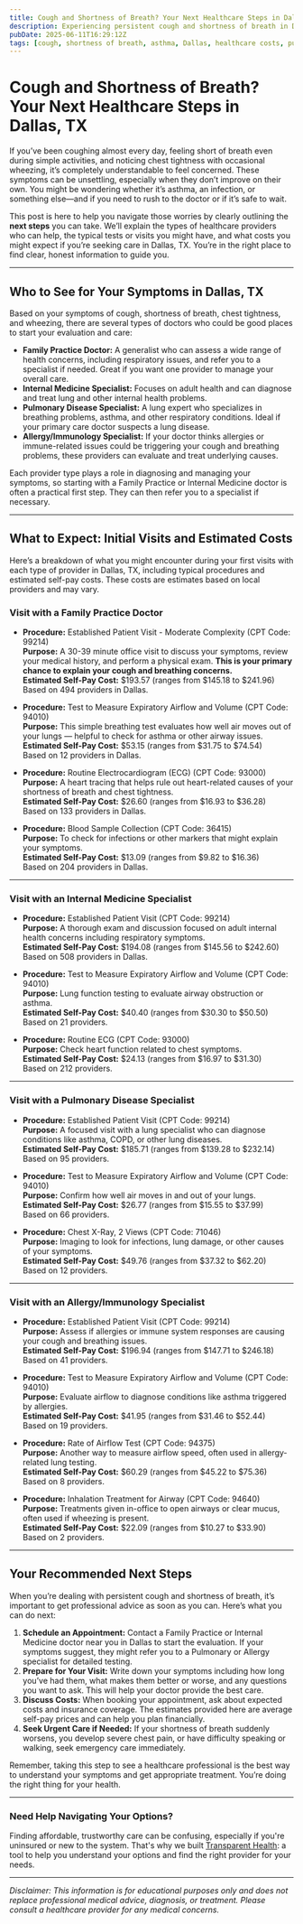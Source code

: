 ```yaml
---
title: Cough and Shortness of Breath? Your Next Healthcare Steps in Dallas, TX
description: Experiencing persistent cough and shortness of breath in Dallas, TX? Learn who to see, what tests to expect, and estimated costs to take action now.
pubDate: 2025-06-11T16:29:12Z
tags: [cough, shortness of breath, asthma, Dallas, healthcare costs, pulmonary, family practice, allergy, internal medicine]
---
```

# Cough and Shortness of Breath? Your Next Healthcare Steps in Dallas, TX

If you’ve been coughing almost every day, feeling short of breath even during simple activities, and noticing chest tightness with occasional wheezing, it’s completely understandable to feel concerned. These symptoms can be unsettling, especially when they don’t improve on their own. You might be wondering whether it’s asthma, an infection, or something else—and if you need to rush to the doctor or if it’s safe to wait.

This post is here to help you navigate those worries by clearly outlining the **next steps** you can take. We’ll explain the types of healthcare providers who can help, the typical tests or visits you might have, and what costs you might expect if you’re seeking care in Dallas, TX. You’re in the right place to find clear, honest information to guide you.

---

## Who to See for Your Symptoms in Dallas, TX

Based on your symptoms of cough, shortness of breath, chest tightness, and wheezing, there are several types of doctors who could be good places to start your evaluation and care:

- **Family Practice Doctor:** A generalist who can assess a wide range of health concerns, including respiratory issues, and refer you to a specialist if needed. Great if you want one provider to manage your overall care.
- **Internal Medicine Specialist:** Focuses on adult health and can diagnose and treat lung and other internal health problems.
- **Pulmonary Disease Specialist:** A lung expert who specializes in breathing problems, asthma, and other respiratory conditions. Ideal if your primary care doctor suspects a lung disease.
- **Allergy/Immunology Specialist:** If your doctor thinks allergies or immune-related issues could be triggering your cough and breathing problems, these providers can evaluate and treat underlying causes.

Each provider type plays a role in diagnosing and managing your symptoms, so starting with a Family Practice or Internal Medicine doctor is often a practical first step. They can then refer you to a specialist if necessary.

---

## What to Expect: Initial Visits and Estimated Costs

Here’s a breakdown of what you might encounter during your first visits with each type of provider in Dallas, TX, including typical procedures and estimated self-pay costs. These costs are estimates based on local providers and may vary.

### Visit with a Family Practice Doctor

- **Procedure:** Established Patient Visit - Moderate Complexity (CPT Code: 99214)  
  **Purpose:** A 30-39 minute office visit to discuss your symptoms, review your medical history, and perform a physical exam. **This is your primary chance to explain your cough and breathing concerns.**  
  **Estimated Self-Pay Cost:** $193.57 (ranges from $145.18 to $241.96)  
  Based on 494 providers in Dallas.

- **Procedure:** Test to Measure Expiratory Airflow and Volume (CPT Code: 94010)  
  **Purpose:** This simple breathing test evaluates how well air moves out of your lungs — helpful to check for asthma or other airway issues.  
  **Estimated Self-Pay Cost:** $53.15 (ranges from $31.75 to $74.54)  
  Based on 12 providers in Dallas.

- **Procedure:** Routine Electrocardiogram (ECG) (CPT Code: 93000)  
  **Purpose:** A heart tracing that helps rule out heart-related causes of your shortness of breath and chest tightness.  
  **Estimated Self-Pay Cost:** $26.60 (ranges from $16.93 to $36.28)  
  Based on 133 providers in Dallas.

- **Procedure:** Blood Sample Collection (CPT Code: 36415)  
  **Purpose:** To check for infections or other markers that might explain your symptoms.  
  **Estimated Self-Pay Cost:** $13.09 (ranges from $9.82 to $16.36)  
  Based on 204 providers in Dallas.

---

### Visit with an Internal Medicine Specialist

- **Procedure:** Established Patient Visit (CPT Code: 99214)  
  **Purpose:** A thorough exam and discussion focused on adult internal health concerns including respiratory symptoms.  
  **Estimated Self-Pay Cost:** $194.08 (ranges from $145.56 to $242.60)  
  Based on 508 providers in Dallas.

- **Procedure:** Test to Measure Expiratory Airflow and Volume (CPT Code: 94010)  
  **Purpose:** Lung function testing to evaluate airway obstruction or asthma.  
  **Estimated Self-Pay Cost:** $40.40 (ranges from $30.30 to $50.50)  
  Based on 21 providers.

- **Procedure:** Routine ECG (CPT Code: 93000)  
  **Purpose:** Check heart function related to chest symptoms.  
  **Estimated Self-Pay Cost:** $24.13 (ranges from $16.97 to $31.30)  
  Based on 212 providers.

---

### Visit with a Pulmonary Disease Specialist

- **Procedure:** Established Patient Visit (CPT Code: 99214)  
  **Purpose:** A focused visit with a lung specialist who can diagnose conditions like asthma, COPD, or other lung diseases.  
  **Estimated Self-Pay Cost:** $185.71 (ranges from $139.28 to $232.14)  
  Based on 95 providers.

- **Procedure:** Test to Measure Expiratory Airflow and Volume (CPT Code: 94010)  
  **Purpose:** Confirm how well air moves in and out of your lungs.  
  **Estimated Self-Pay Cost:** $26.77 (ranges from $15.55 to $37.99)  
  Based on 66 providers.

- **Procedure:** Chest X-Ray, 2 Views (CPT Code: 71046)  
  **Purpose:** Imaging to look for infections, lung damage, or other causes of your symptoms.  
  **Estimated Self-Pay Cost:** $49.76 (ranges from $37.32 to $62.20)  
  Based on 12 providers.

---

### Visit with an Allergy/Immunology Specialist

- **Procedure:** Established Patient Visit (CPT Code: 99214)  
  **Purpose:** Assess if allergies or immune system responses are causing your cough and breathing issues.  
  **Estimated Self-Pay Cost:** $196.94 (ranges from $147.71 to $246.18)  
  Based on 41 providers.

- **Procedure:** Test to Measure Expiratory Airflow and Volume (CPT Code: 94010)  
  **Purpose:** Evaluate airflow to diagnose conditions like asthma triggered by allergies.  
  **Estimated Self-Pay Cost:** $41.95 (ranges from $31.46 to $52.44)  
  Based on 19 providers.

- **Procedure:** Rate of Airflow Test (CPT Code: 94375)  
  **Purpose:** Another way to measure airflow speed, often used in allergy-related lung testing.  
  **Estimated Self-Pay Cost:** $60.29 (ranges from $45.22 to $75.36)  
  Based on 8 providers.

- **Procedure:** Inhalation Treatment for Airway (CPT Code: 94640)  
  **Purpose:** Treatments given in-office to open airways or clear mucus, often used if wheezing is present.  
  **Estimated Self-Pay Cost:** $22.09 (ranges from $10.27 to $33.90)  
  Based on 2 providers.

---

## Your Recommended Next Steps

When you’re dealing with persistent cough and shortness of breath, it’s important to get professional advice as soon as you can. Here’s what you can do next:

1. **Schedule an Appointment:** Contact a Family Practice or Internal Medicine doctor near you in Dallas to start the evaluation. If your symptoms suggest, they might refer you to a Pulmonary or Allergy specialist for detailed testing.
2. **Prepare for Your Visit:** Write down your symptoms including how long you’ve had them, what makes them better or worse, and any questions you want to ask. This will help your doctor provide the best care.
3. **Discuss Costs:** When booking your appointment, ask about expected costs and insurance coverage. The estimates provided here are average self-pay prices and can help you plan financially.
4. **Seek Urgent Care if Needed:** If your shortness of breath suddenly worsens, you develop severe chest pain, or have difficulty speaking or walking, seek emergency care immediately.

Remember, taking this step to see a healthcare professional is the best way to understand your symptoms and get appropriate treatment. You’re doing the right thing for your health.

---

### Need Help Navigating Your Options?

Finding affordable, trustworthy care can be confusing, especially if you're uninsured or new to the system. That's why we built [Transparent Health](https://transparenthealth.ai): a tool to help you understand your options and find the right provider for your needs. 

---

*Disclaimer: This information is for educational purposes only and does not replace professional medical advice, diagnosis, or treatment. Please consult a healthcare provider for any medical concerns.*